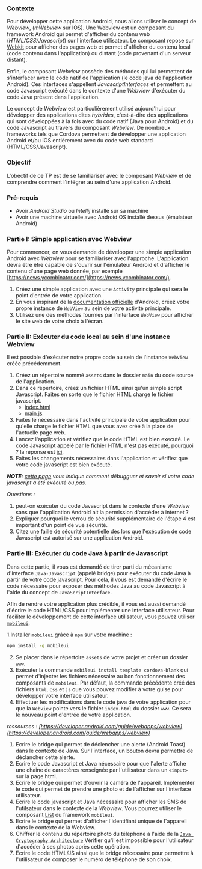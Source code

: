 <!--## Partie I - Développer une application hybride-->

### Contexte

Pour développer cette application Android, nous allons utiliser le concept de *Webview*, (*mWebview* sur IOS).
Une Webview est un composant du framework Android qui permet d'afficher du contenu web (*HTML/CSS/Javascript*) sur l'interface
utilisateur.
Le composant repose sur [Webkit](https://webkit.org/) pour afficher des pages web et permet d'afficher du contenu local
(code contenu dans l'application) ou distant (code provenant d'un serveur distant).

Enfin, le composant *Webview* possède des méthodes qui lui permettent de s'interfacer avec le code natif de l'application
(le code java de l'application Android). Ces interfaces s'appellent *JavascriptInterfaces* et permettent au code
Javascript exécuté dans le contexte d'une *Webview* d'exécuter du code Java présent dans l'application.

Le concept de *Webview* est particulièrement utilisé aujourd'hui pour développer des applications dites *hybrides*,
c'est-à-dire des applications qui sont développées à la fois avec du code natif (Java pour Android) et du code Javascript
au travers du composant *Webview*. De nombreux frameworks tels que Cordova permettent de développer une application
Android et/ou IOS entièrement avec du code web standard (HTML/CSS/Javascript).

### Objectif
L'obectif de ce TP est de se familiariser avec le composant *Webview* et de comprendre comment l'intégrer au sein 
d'une application Android.

### Pré-requis

- Avoir *Android Studio* ou *Intellij* installé sur sa machine 
- Avoir une machine virtuelle avec Android OS installé dessus (émulateur Android)

### Partie I: Simple application avec Webview

Pour commencer, on vous demande de développer une simple application Android avec *Webview* pour se familiariser
avec l'approche. 
L'application devra être être capable de s'ouvrir sur l'émulateur Android et d'afficher le contenu
d'une page web donnée, par exemple [https://news.ycombinator.com/](https://news.ycombinator.com/).

1. Créez une simple application avec une `Activity` principale qui sera le point d'entrée de votre application.
2. En vous inspirant de la [documentation officielle](https://developer.android.com/guide/webapps/webview) d'Android,
créez votre propre instance de `WebView` au sein de votre activité principale.
3. Utilisez une des méthodes fournies par l'interface `WebView` pour afficher le site web de votre choix à l'écran.

<!--***NOTE**: L'application doit avoir la permission d'accéder à internet pour pouvoir récupérer et afficher le contenu de la page web.*-->

### Partie II: Exécuter du code local au sein d'une instance Webview

Il est possible d'exécuter notre propre code au sein de l'instance `WebView` créée
précédemment.

1. Créez un répertoire nommé `assets` dans le dossier `main` du code source de l'application.
2. Dans ce répertoire, créez un fichier HTML ainsi qu'un simple script Javascript. Faites en sorte
que le fichier HTML charge le fichier javascript. 
	- [index.html](index.html) 
	- [main.js](main.js)
3. Faites le nécessaire dans l'activité principale de votre application pour qu'elle charge le fichier HTML que vous
avez créé à la place de l'actuelle page web.
4. Lancez l'application et vérifiez que le code HTML est bien executé. Le code Javascript appelé par le fichier HTML n'est
pas exécuté, pourquoi ? la réponse est [ici](https://developer.android.com/guide/webapps/webview).
5. Faites les changements nécessaires dans l'application et vérifiez que votre code javascript est bien exécuté.

***NOTE**: [cette page](https://developer.android.com/guide/webapps/debugging) vous indique comment débugguer et savoir si votre code javascript a été exécuté ou pas.*

*Questions :*

1. peut-on exécuter du code Javascript dans le contexte d'une *Webview* sans que l'application Android ait la permission
d'accéder à internet ?
2. Expliquer pourquoi le verrou de sécurité supplémentaire de l'étape 4 est important d'un point de vue sécurité.
3. Citez une faille de sécurité potentielle dès lors que l'exécution de code Javascript est autorisé sur une application Android.

### Partie III: Exécuter du code Java à partir de Javascript

Dans cette partie, il vous est demandé de tirer parti du mécanisme d'interface `Java-Javascript` (appelé bridge) pour exécuter
du code Java à partir de votre code javascript.
Pour cela, il vous est demandé d'écrire le code nécessaire pour exposer des méthodes Java au code Javascript à l'aide 
du concept de `JavaScriptInterface`.

Afin de rendre votre application plus crédible, il vous est aussi demandé d'écrire le code HTML/CSS pour implémenter 
une interface utilisateur.
Pour faciliter le développement de cette interface utilisateur, vous pouvez utiliser [`mobileui`](https://mobileui.github.io/).

1.Installer `mobileui` grâce à `npm` sur votre machine :
```bash
npm install -g mobileui
```
2. Se placer dans le répertoire `assets` de votre projet et créer un dossier `www`.
3. Exécuter la commande `mobileui install template cordova-blank` qui permet d'injecter les fichiers nécessaire au 
bon fonctionnement des composants de `mobileui`.
Par défaut, la commande précédente créé des fichiers `html`, `css` et `js` que vous pouvez modifier à votre guise pour
développer votre interface utilisateur.
4. Effectuer les modifications dans le code java de votre application pour que la `Webview` pointe vers le fichier 
`index.html` du dossier `www`. Ce sera le nouveau point d'entrée de votre application.

*ressources : [https://developer.android.com/guide/webapps/webview](https://developer.android.com/guide/webapps/webview)*


1. Ecrire le bridge qui permet de déclencher une alerte (Android Toast) dans le contexte de Java. Sur l'interface, 
un bouton devra permettre de déclancher cette alerte.
2. Ecrire le code Javascript et Java nécessaire pour que l'alerte affiche une chaine de caractères renseignée par 
l'utilisateur dans un `<input>` sur la page html.
3. Ecrire le bridge qui permet d'ouvrir la caméra de l'appareil. Implémenter le code qui permet de prendre une photo 
et de l'afficher sur l'interface utilisateur.
4. Ecrire le code javascript et Java nécessaire pour afficher les SMS de l'utilsateur dans le contexte de la *Webview*.
Vous pourrez utiliser le composant [List](https://mobileui.github.io/#list) du framework `mobileui`.
5. Ecrire le bridge qui permet d'afficher l'identifiant unique de l'appareil dans le contexte de la Webview.
6. Chiffrer le contenu du répertoire photo du téléphone à l'aide de la [`Java Cryptography Architecture`](https://docs.oracle.com/javase/8/docs/technotes/guides/security/crypto/CryptoSpec.html)
Vérifier qu'il est impossible pour l'utilisateur d'accéder à ses photos après cette opération.
7. Ecrire le code HTML/JS ainsi que le bridge nécessaire pour permettre à l'utilisateur de composer le numéro de 
téléphone de son choix.

